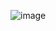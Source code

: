![image](https://user-images.githubusercontent.com/58724276/195406931-9c1f63e6-1c31-479e-b776-f35e4f224169.png)
